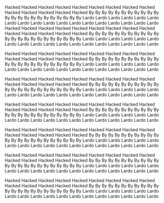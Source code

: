 Hacked
Hacked
Hacked
Hacked
Hacked
Hacked
Hacked
Hacked
Hacked
Hacked
Hacked
Hacked
Hacked
Hacked
By
By
By
By
By
By
By
By
By
By
By
By
By
By
By
By
By
By
By
By
By
By
By
Lardo
Lardo
Lardo
Lardo
Lardo
Lardo
Lardo
Lardo
Lardo
Lardo
Lardo
Lardo
Lardo
Lardo
Lardo
Lardo
Lardo
Lardo
Hacked
Hacked
Hacked
Hacked
Hacked
Hacked
Hacked
Hacked
Hacked
Hacked
Hacked
Hacked
Hacked
Hacked
By
By
By
By
By
By
By
By
By
By
By
By
By
By
By
By
By
By
By
By
By
By
By
Lardo
Lardo
Lardo
Lardo
Lardo
Lardo
Lardo
Lardo
Lardo
Lardo
Lardo
Lardo
Lardo
Lardo
Lardo
Lardo
Lardo
Lardo























































Hacked
Hacked
Hacked
Hacked
Hacked
Hacked
Hacked
Hacked
Hacked
Hacked
Hacked
Hacked
Hacked
Hacked
By
By
By
By
By
By
By
By
By
By
By
By
By
By
By
By
By
By
By
By
By
By
By
Lardo
Lardo
Lardo
Lardo
Lardo
Lardo
Lardo
Lardo
Lardo
Lardo
Lardo
Lardo
Lardo
Lardo
Lardo
Lardo
Lardo
Lardo























































Hacked
Hacked
Hacked
Hacked
Hacked
Hacked
Hacked
Hacked
Hacked
Hacked
Hacked
Hacked
Hacked
Hacked
By
By
By
By
By
By
By
By
By
By
By
By
By
By
By
By
By
By
By
By
By
By
By
Lardo
Lardo
Lardo
Lardo
Lardo
Lardo
Lardo
Lardo
Lardo
Lardo
Lardo
Lardo
Lardo
Lardo
Lardo
Lardo
Lardo
Lardo























































Hacked
Hacked
Hacked
Hacked
Hacked
Hacked
Hacked
Hacked
Hacked
Hacked
Hacked
Hacked
Hacked
Hacked
By
By
By
By
By
By
By
By
By
By
By
By
By
By
By
By
By
By
By
By
By
By
By
Lardo
Lardo
Lardo
Lardo
Lardo
Lardo
Lardo
Lardo
Lardo
Lardo
Lardo
Lardo
Lardo
Lardo
Lardo
Lardo
Lardo
Lardo























































Hacked
Hacked
Hacked
Hacked
Hacked
Hacked
Hacked
Hacked
Hacked
Hacked
Hacked
Hacked
Hacked
Hacked
By
By
By
By
By
By
By
By
By
By
By
By
By
By
By
By
By
By
By
By
By
By
By
Lardo
Lardo
Lardo
Lardo
Lardo
Lardo
Lardo
Lardo
Lardo
Lardo
Lardo
Lardo
Lardo
Lardo
Lardo
Lardo
Lardo
Lardo























































Hacked
Hacked
Hacked
Hacked
Hacked
Hacked
Hacked
Hacked
Hacked
Hacked
Hacked
Hacked
Hacked
Hacked
By
By
By
By
By
By
By
By
By
By
By
By
By
By
By
By
By
By
By
By
By
By
By
Lardo
Lardo
Lardo
Lardo
Lardo
Lardo
Lardo
Lardo
Lardo
Lardo
Lardo
Lardo
Lardo
Lardo
Lardo
Lardo
Lardo
Lardo
























































Hacked
Hacked
Hacked
Hacked
Hacked
Hacked
Hacked
Hacked
Hacked
Hacked
Hacked
Hacked
Hacked
Hacked
By
By
By
By
By
By
By
By
By
By
By
By
By
By
By
By
By
By
By
By
By
By
By
Lardo
Lardo
Lardo
Lardo
Lardo
Lardo
Lardo
Lardo
Lardo
Lardo
Lardo
Lardo
Lardo
Lardo
Lardo
Lardo
Lardo
Lardo













































































































